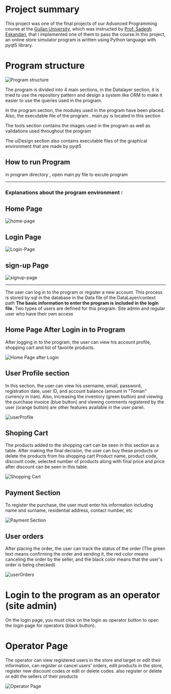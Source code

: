 # Project summary

This project was one of the final projects of our Advanced Programming course at the [Guilan University](https://guilan.ac.ir/en/home "Guilan University"), which was instructed by [Prof. Sadegh Eskandari](https://staff.guilan.ac.ir/eskandari/?lg=1 "Prof. Sadegh Eskandari"), that I implemented one of them to pass the course.In this project, an online store simulator program is written using Python language with pyqt5 library.

# Program structure
![Program structure](https://i.postimg.cc/MHpFNtwx/Program-structure.png "Program structure")

The program is divided into 4 main sections, in the Datalayer section, it is tried to use the repository pattern and design a system like ORM to make it easier to use the queries used in the program.

In the program section, the modules used in the program have been placed.
Also, the executable file of the program . main.py is located in this section

The tools section contains the images used in the program as well as validations used throughout the program

The uiDesign section also contains executable files of the graphical environment that are made by pyqt5

## How to run Program
in program directory , open main.py file to excute program

------------






### Explanations about the program environment :




## Home Page
![home-page](https://i.postimg.cc/ZKtm3hp7/Home-Page.png")

## Login Page
![Login-Page](https://i.postimg.cc/nrVKrLps/Login-Page.png "Login-Page")

## sign-up Page
![signup-page](https://i.postimg.cc/yYMPXsTG/Signup-Page.png "signup-page")


------------


The user can log in to the program or register a new account.
This process is stored by sql in the database in the Data file of the DataLayer/context path
**The basic information to enter the program is included in the login file.**
Two types of users are defined for this program. Site admin and regular user who have their own access
## Home Page After Login in to Program


After logging in to the program, the user can view his account profile, shopping cart and list of favorite products.

![Home Page after Login](https://i.postimg.cc/TYMq5pzJ/Home-Page-login.png "Home Page after Login")


## User Profile section

In this section, the user can view his username, email, password, registration date, user ID, and account balance (amount in "Toman" currency in Iran).
Also, increasing the inventory (green button) and viewing the purchase invoice (blue button) and viewing comments registered by the user (orange button) are other features available in the user panel.

![userProfile](https://i.postimg.cc/52zhqYy9/user-Profile.png "userProfile")

## Shoping Cart

The products added to the shopping cart can be seen in this section as a table. After making the final decision, the user can buy these products or delete the products from his shopping cart
Product name, product code, discount code, selected number of products along with final price and price after discount can be seen in this table.

![Shopping Cart](https://i.postimg.cc/gJMcFXvF/Shoping-cart.png "Shopping Cart")


## Payment Section

To register the purchase, the user must enter his information including name and surname, residential address, contact number, etc

![Payment Section](https://i.postimg.cc/L697gQKT/payment-Section.png "Payment Section")


## User orders

After placing the order, the user can track the status of the order
(The green text means confirming the order and sending it, the red color means canceling the order by the seller, and the black color means that the user's order is being checked)

![userOrders](https://i.postimg.cc/hGc7Km7f/MyOrders.png "userOrders")


# Login to the program as an operator (site admin)
On the login page, you must click on the login as operator button to open the login page for operators (black button).

# Operator Page

The operator can view registered users in the store and target or edit their information, can register or cancel users' orders, edit products in the store, register new discount codes or edit or delete codes. also register or delete or edit the sellers of their products

![Operator Page](https://i.postimg.cc/26TM8gjg/Operator.png "Operator Page")

